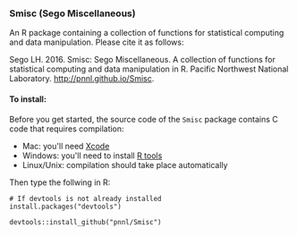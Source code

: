 ### Smisc (Sego Miscellaneous) 

An R package containing a collection of functions for statistical computing and data manipulation.  Please cite it as follows:

Sego LH. 2016. Smisc: Sego Miscellaneous. A collection of functions for statistical computing and data manipulation in R.
Pacific Northwest National Laboratory. http://pnnl.github.io/Smisc.

#### To install:

Before you get started, the source code of the `Smisc` package contains C code that requires compilation:
  
- Mac: you'll need [Xcode](https://developer.apple.com/xcode/)
- Windows: you'll need to install [R tools](http://cran.r-project.org/bin/windows/Rtools/)
- Linux/Unix: compilation should take place automatically

Then type the follwing in R:

    # If devtools is not already installed
    install.packages("devtools") 

    devtools::install_github("pnnl/Smisc")


